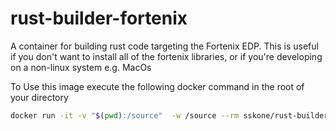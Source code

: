 # rust-builder-fortenix
A container for building rust code targeting the Fortenix EDP.
This is useful if you don't want to install all of the fortenix libraries,
or if you're developing on a non-linux system e.g. MacOs

To Use this image execute the following docker command in the root of your directory

```bash
docker run -it -v "$(pwd):/source"  -w /source --rm sskone/rust-builder-fortenix cargo build
```
